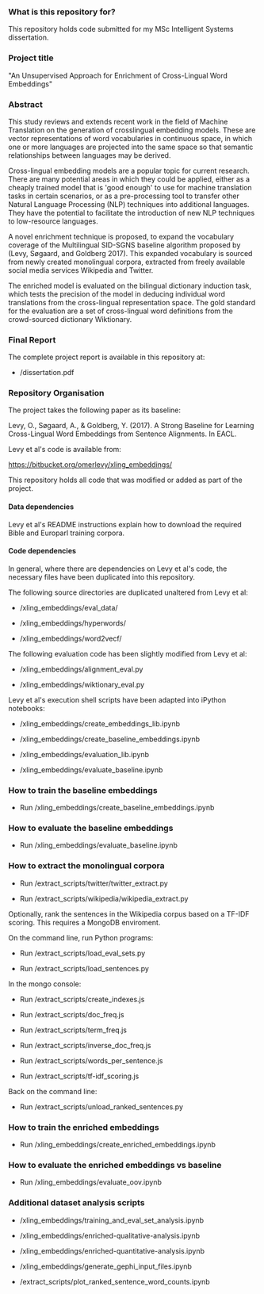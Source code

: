 ### What is this repository for? ###

This repository holds code submitted for my MSc Intelligent Systems dissertation.

### Project title ###

"An Unsupervised Approach for Enrichment of Cross-Lingual Word Embeddings"

### Abstract ###
This study reviews and extends recent work in the field of Machine Translation on the generation of crosslingual
embedding models. These are vector representations of word vocabularies in continuous space, in which
one or more languages are projected into the same space so that semantic relationships between languages may
be derived.

Cross-lingual embedding models are a popular topic for current research. There are many potential areas
in which they could be applied, either as a cheaply trained model that is 'good enough' to use for machine
translation tasks in certain scenarios, or as a pre-processing tool to transfer other Natural Language Processing
(NLP) techniques into additional languages. They have the potential to facilitate the introduction of new NLP
techniques to low-resource languages.

A novel enrichment technique is proposed, to expand the vocabulary coverage of the Multilingual SID-SGNS
baseline algorithm proposed by (Levy, Søgaard, and Goldberg 2017). This expanded vocabulary is sourced from
newly created monolingual corpora, extracted from freely available social media services Wikipedia and Twitter.

The enriched model is evaluated on the bilingual dictionary induction task, which tests the precision of the
model in deducing individual word translations from the cross-lingual representation space. The gold standard
for the evaluation are a set of cross-lingual word definitions from the crowd-sourced dictionary Wiktionary.

### Final Report ###
The complete project report is available in this repository at:

* /dissertation.pdf

### Repository Organisation ###
The project takes the following paper as its baseline:

Levy, O., Søgaard, A., & Goldberg, Y. (2017). A Strong Baseline for Learning Cross-Lingual Word Embeddings from Sentence Alignments. In EACL.

Levy et al's code is available from:

https://bitbucket.org/omerlevy/xling_embeddings/

This repository holds all code that was modified or added as part of the project.

#### Data dependencies ####

Levy et al's README instructions explain how to download the required Bible and Europarl training corpora.

#### Code dependencies ####

In general, where there are dependencies on Levy et al's code, the necessary files have been duplicated into this repository.

The following source directories are duplicated unaltered from Levy et al:

* /xling_embeddings/eval_data/

* /xling_embeddings/hyperwords/

* /xling_embeddings/word2vecf/


The following evaluation code has been slightly modified from Levy et al:

* /xling_embeddings/alignment_eval.py

* /xling_embeddings/wiktionary_eval.py


Levy et al's execution shell scripts have been adapted into iPython notebooks:

* /xling_embeddings/create_embeddings_lib.ipynb

* /xling_embeddings/create_baseline_embeddings.ipynb

* /xling_embeddings/evaluation_lib.ipynb

* /xling_embeddings/evaluate_baseline.ipynb



### How to train the baseline embeddings ###

* Run /xling_embeddings/create_baseline_embeddings.ipynb

### How to evaluate the baseline embeddings ###

* Run /xling_embeddings/evaluate_baseline.ipynb

### How to extract the monolingual corpora ###

* Run /extract_scripts/twitter/twitter_extract.py

* Run /extract_scripts/wikipedia/wikipedia_extract.py

Optionally, rank the sentences in the Wikipedia corpus based on a TF-IDF scoring. This requires a MongoDB enviroment.

On the command line, run Python programs:

* Run /extract_scripts/load_eval_sets.py

* Run /extract_scripts/load_sentences.py

In the mongo console:

* Run /extract_scripts/create_indexes.js

* Run /extract_scripts/doc_freq.js

* Run /extract_scripts/term_freq.js

* Run /extract_scripts/inverse_doc_freq.js

* Run /extract_scripts/words_per_sentence.js

* Run /extract_scripts/tf-idf_scoring.js

Back on the command line:

* Run /extract_scripts/unload_ranked_sentences.py

### How to train the enriched embeddings ###

* Run /xling_embeddings/create_enriched_embeddings.ipynb

### How to evaluate the enriched embeddings vs baseline ###

* Run /xling_embeddings/evaluate_oov.ipynb

### Additional dataset analysis scripts ###

* /xling_embeddings/training_and_eval_set_analysis.ipynb

* /xling_embeddings/enriched-qualitative-analysis.ipynb

* /xling_embeddings/enriched-quantitative-analysis.ipynb

* /xling_embeddings/generate_gephi_input_files.ipynb

* /extract_scripts/plot_ranked_sentence_word_counts.ipynb
